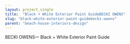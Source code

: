 ```yaml
---
layout: project_single
title:  "Black + White Exterior Paint GuideBECKI OWENS"
slug: "black-white-exterior-paint-guidebecki-owens"
parent: "beach-house-interiors-design"
---
```

BECKI OWENS— Black + White Exterior Paint Guide